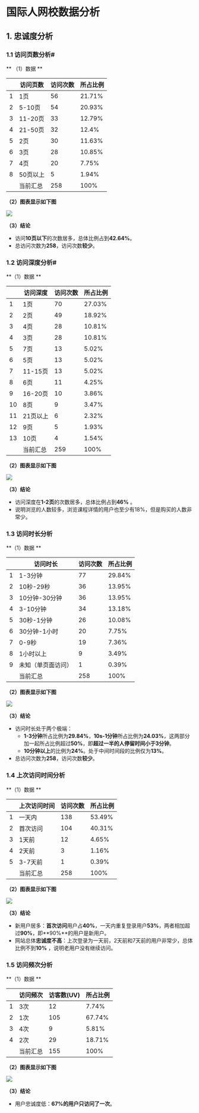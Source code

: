 # 国际人网校数据分析 #

## 1. 忠诚度分析 #

### 1.1 访问页数分析#

 ** （1）数据  **  

|   | 访问页数  | 访问次数 | 所占比例 |
|---|-----------|----------|----------|
| 1 | 1页       | 56       | 21.71%   |
| 2 | 5-10页    | 54       | 20.93%   |
| 3 | 11-20页   | 33       | 12.79%   |
| 4 | 21-50页   | 32       | 12.4%    |
| 5 | 2页       | 30       | 11.63%   |
| 6 | 3页       | 28       | 10.85%   |
| 7 | 4页       | 20       | 7.75%    |
| 8 | 50页以上  | 5        | 1.94%    |
|   | 当前汇总  | 258      | 100%     |


**（2）图表显示如下图**   

![](http://img.hb.aicdn.com/df45a4a282cf062fc503e0f7c87dd837f67e83fe255a-KpZvnk_fw658)

**（3）结论**  
* 访问**10页以下**的次数居多，总体比例占到**42.64%**。
* 总访问次数为**258**，访问次数**较少**。

### 1.2 访问深度分析#
 **（1）数据 **  

 |    | 访问深度  | 访问次数 | 所占比例 |
 |----|-----------|----------|----------|
 | 1  | 1页       | 70       | 27.03%   |
 | 2  | 2页       | 49       | 18.92%   |
 | 3  | 4页       | 28       | 10.81%   |
 | 4  | 3页       | 28       | 10.81%   |
 | 5  | 7页       | 13       | 5.02%    |
 | 6  | 5页       | 13       | 5.02%    |
 | 7  | 11-15页   | 13       | 5.02%    |
 | 8  | 6页       | 11       | 4.25%    |
 | 9  | 16-20页   | 10       | 3.86%    |
 | 10 | 8页       | 9        | 3.47%    |
 | 11 | 21页以上  | 6        | 2.32%    |
 | 12 | 9页       | 5        | 1.93%    |
 | 13 | 10页      | 4        | 1.54%    |
 |    | 当前汇总  | 259      | 100%     |

**（2）图表显示如下图**   

![](http://img.hb.aicdn.com/c03b2717f2d4cffd87488b06a4efeb6788d20241208f-ZpH2mv_fw658)

**（3）结论**  
* 访问深度在**1-2页**的次数居多，总体比例占到**46%** 。
* 说明浏览的人数较多，浏览课程详情的用户也至少有18%，但是购买的人数非常少。

### 1.3 访问时长分析

**（1）数据 **   

|   | 访问时长           | 访问次数 | 所占比例 |
|---|--------------------|----------|----------|
| 1 | 1-3分钟            | 77       | 29.84%   |
| 2 | 10秒-29秒          | 36       | 13.95%   |
| 3 | 10分钟-30分钟      | 36       | 13.95%   |
| 4 | 3-10分钟           | 34       | 13.18%   |
| 5 | 30秒-1分钟         | 26       | 10.08%   |
| 6 | 30分钟-1小时       | 20       | 7.75%    |
| 7 | 0-9秒              | 19       | 7.36%    |
| 8 | 1小时以上          | 9        | 3.49%    |
| 9 | 未知（单页面访问） | 1        | 0.39%    |
|   | 当前汇总           | 258      | 100%     |


**（2）图表显示如下图**   

![](http://img.hb.aicdn.com/86df9d1bcb2e001d662f407b34a75464b66fc1bc2864-gLNDeE_fw658)

**（3）结论**  
* 访问时长处于两个极端：  
    * **1-3分钟**所占比例为**29.84%**，**10s-1分钟**所占比例为**24.03%**，这两部分加一起所占比例超过**50%**，即**超过一半的人停留时间小于3分钟**。  
    * **10分钟以上**的比例为**24%**。处于中间时间段的比例仅为**13%**。
* 总访问次数为**258**，访问次数**较少**。


### 1.4 上次访问时间分析

**（1）数据 **  

|   | 上次访问时间   | 访问次数 | 所占比例 |
|---|----------------|----------|----------|
| 1 | 一天内         | 138      | 53.49%   |
| 2 | 首次访问       | 104      | 40.31%   |
| 3 | 1天前          | 12       | 4.65%    |
| 4 | 2天前          | 3        | 1.16%    |
| 5 | 3-7天前        | 1        | 0.39%    |
|   | 当前汇总       | 258      | 100%     |


**（2）图表显示如下图**   

![](http://img.hb.aicdn.com/fb1dbc497d389b47f52856946e2f66421d369d0122da-Engy2m_fw658)

**（3）结论**  
* 新用户居多：**首次访问**用户占**40%**，一天内重复登录用户**53%**，两者相加超过**90%**，即**90%**的用户是新用户。
* 网站总体**忠诚度不高**：上次登录为一天前，2天前和7天前的用户非常少，总体比例不到**10%** ，说明老用户没有继续访问。

### 1.5 访问频次分析

**（1）数据 **  

|   | 访问频次   | 访客数(UV) | 所占比例 |
|---|------------|------------|----------|
| 1 | 3次        | 12         | 7.74%    |
| 2 | 1次        | 105        | 67.74%   |
| 3 | 4次        | 9          | 5.81%    |
| 4 | 2次        | 29         | 18.71%   |
|   | 当前汇总   | 155        | 100%     |

**（2）图表显示如下图**   

![](http://img.hb.aicdn.com/2279702a126db88ca2e76e277266e84aad8255af1dc9-nqdPZF_fw658)

**（3）结论**  
* 用户忠诚度低：**67%**的用户只访问了**一次**。

